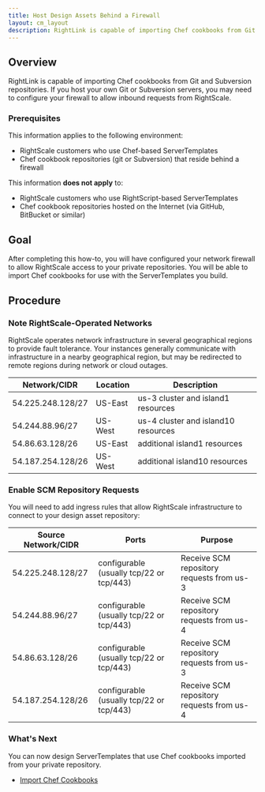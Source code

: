 ```yaml
---
title: Host Design Assets Behind a Firewall
layout: cm_layout
description: RightLink is capable of importing Chef cookbooks from Git and Subversion repositories. If you host your own Git or Subversion servers, you may need to configure your firewall to allow inbound requests from RightScale.
---
```

## Overview

RightLink is capable of importing Chef cookbooks from Git and Subversion repositories. If you host your own Git or Subversion servers, you may need to configure your firewall to allow inbound requests from RightScale.

### Prerequisites

This information applies to the following environment:

* RightScale customers who use Chef-based ServerTemplates
* Chef cookbook repositories (git or Subversion) that reside behind a firewall

This information **does not apply** to:

* RightScale customers who use RightScript-based ServerTemplates
* Chef cookbook repositories hosted on the Internet (via GitHub, BitBucket or similar)

## Goal

After completing this how-to, you will have configured your network firewall to allow RightScale access to your private repositories. You will be able to import Chef cookbooks for use with the ServerTemplates you build.

## Procedure

### Note RightScale-Operated Networks

RightScale operates network infrastructure in several geographical regions to provide fault tolerance. Your instances generally communicate with infrastructure in a nearby geographical region, but may be redirected to remote regions during network or cloud outages.

| Network/CIDR | Location | Description |
| ------------ | -------- | ----------- |
| 54.225.248.128/27 | US-East | us-3 cluster and island1 resources |
| 54.244.88.96/27 | US-West | us-4 cluster and island10 resources |
| 54.86.63.128/26 | US-East | additional island1 resources |
| 54.187.254.128/26 | US-West | additional island10 resources |

### Enable SCM Repository Requests

You will need to add ingress rules that allow RightScale infrastructure to connect to your design asset repository:

| Source Network/CIDR | Ports | Purpose |
| ------------------- | ----- | ------- |
| 54.225.248.128/27 | configurable (usually tcp/22 or tcp/443) | Receive SCM repository requests from us-3 |
| 54.244.88.96/27 | configurable (usually tcp/22 or tcp/443) | Receive SCM repository requests from us-4 |
| 54.86.63.128/26 | configurable (usually tcp/22 or tcp/443) | Receive SCM repository requests from us-3 |
| 54.187.254.128/26 | configurable (usually tcp/22 or tcp/443) | Receive SCM repository requests from us-4 |

### What's Next

You can now design ServerTemplates that use Chef cookbooks imported from your private repository.

* [Import Chef Cookbooks](/cm/dashboard/design/repositories/repositories_actions.html#import-cookbooks-from-a-repository)
